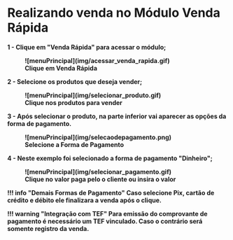 # <b> Realizando venda no Módulo Venda Rápida <b>

1 - Clique em "Venda Rápida" para acessar o módulo;

<figure markdown>
  ![menuPrincipal](img/acessar_venda_rapida.gif)
  <figcaption>Clique em Venda Rápida</figcaption>
</figure>

2 - Selecione os produtos que deseja vender;

<figure markdown>
  ![menuPrincipal](img/selecionar_produto.gif)
  <figcaption>Clique nos produtos para vender</figcaption>
</figure>

3 - Após selecionar o produto, na parte inferior vai aparecer as opções da forma de pagamento.

<figure markdown>
  ![menuPrincipal](img/selecaodepagamento.png)
  <figcaption>Selecione a Forma de Pagamento</figcaption>
</figure>

4 - Neste exemplo foi selecionado a forma de pagamento "Dinheiro";

<figure markdown>
  ![menuPrincipal](img/selecionar_pagamento.gif)
  <figcaption>Clique no valor paga pelo o cliente ou insira o valor</figcaption>
</figure>

!!! info "Demais Formas de Pagamento"
        Caso selecione Pix, cartão de crédito e débito ele finalizara a venda após o clique.

!!! warning "Integração com TEF"
       Para emissão do comprovante de pagamento é necessário um TEF vinculado.
       Caso o contrário será somente registro da venda.
